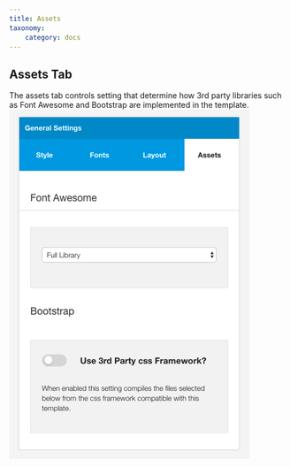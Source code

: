 ```yaml
---
title: Assets
taxonomy:
    category: docs
---
```


## Assets Tab

The assets tab controls setting that determine how 3rd party libraries such as Font Awesome and Bootstrap are implemented in the template.
![Assets](assets.png)